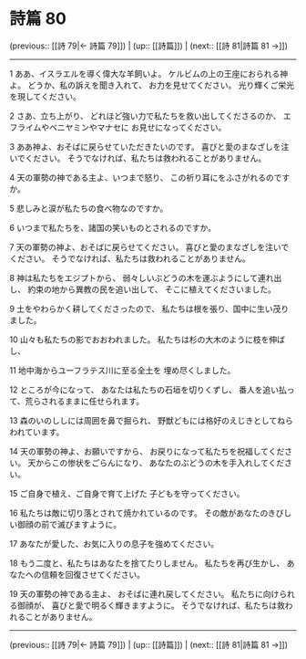 # 詩篇 80

(previous:: [[詩 79|← 詩篇 79]]) | (up:: [[詩篇]]) | (next:: [[詩 81|詩篇 81 →]])

***


1 ああ、イスラエルを導く偉大な羊飼いよ。 ケルビムの上の王座におられる神よ。 どうか、私の訴えを聞き入れて、 お力を見せてください。 光り輝くご栄光を現してください。 

2 さあ、立ち上がり、 どれほど強い力で私たちを救い出してくださるのか、 エフライムやベニヤミンやマナセに お見せになってください。 

3 ああ神よ、おそばに戻らせていただきたいのです。 喜びと愛のまなざしを注いでください。 そうでなければ、私たちは救われることがありません。 

4 天の軍勢の神である主よ、いつまで怒り、 この祈り耳にをふさがれるのですか。 

5 悲しみと涙が私たちの食べ物なのですか。 

6 いつまで私たちを、諸国の笑いものとされるのですか。 

7 天の軍勢の神よ、おそばに戻らせてください。 喜びと愛のまなざしを注いでください。 そうでなければ、私たちは救われることがありません。 

8 神は私たちをエジプトから、 弱々しいぶどうの木を運ぶようにして連れ出し、 約束の地から異教の民を追い出して、 そこに植えてくださいました。 

9 土をやわらかく耕してくださったので、 私たちは根を張り、国中に生い茂りました。 

10 山々も私たちの影でおおわれました。 私たちは杉の大木のように枝を伸ばし、 

11 地中海からユーフラテス川に至る全土を 埋め尽くしました。 

12 ところが今になって、 あなたは私たちの石垣を切りくずし、 番人を追い払って、荒らされるままに任せられます。 

13 森のいのししには周囲を鼻で掘られ、 野獣どもには格好のえじきとしてねらわれています。 

14 天の軍勢の神よ、お願いですから、 お戻りになって私たちを祝福してください。 天からこの惨状をごらんになり、 あなたのぶどうの木を手入れしてください。 

15 ご自身で植え、ご自身で育て上げた 子どもを守ってください。 

16 私たちは敵に切り落とされて焼かれているのです。 その敵があなたのきびしい御顔の前で滅びますように。 

17 あなたが愛した、お気に入りの息子を強めてください。 

18 もう二度と、私たちはあなたを捨てたりしません。 私たちを再び生かし、 あなたへの信頼を回復させてください。 

19 天の軍勢の神である主よ、 おそばに連れ戻してください。 私たちに向けられる御顔が、 喜びと愛で明るく輝きますように。 そうでなければ、私たちは救われることがありません。

***

(previous:: [[詩 79|← 詩篇 79]]) | (up:: [[詩篇]]) | (next:: [[詩 81|詩篇 81 →]])
